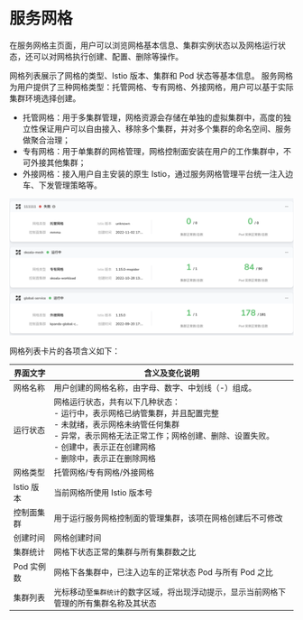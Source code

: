 # 服务网格

在服务网格主页面，用户可以浏览网格基本信息、集群实例状态以及网格运行状态，还可以对网格执行创建、配置、删除等操作。

网格列表展示了网格的类型、Istio 版本、集群和 Pod 状态等基本信息。
服务网格为用户提供了三种网格类型：托管网格、专有网格、外接网格，用户可以基于实际集群环境选择创建。

- 托管网格：用于多集群管理，网格资源会存储在单独的虚拟集群中，高度的独立性保证用户可以自由接入、移除多个集群，并对多个集群的命名空间、服务做聚合治理；
- 专有网格：用于单集群的网格管理，网格控制面安装在用户的工作集群中，不可外接其他集群；
- 外接网格：接入用户自主安装的原生 Istio，通过服务网格管理平台统一注入边车、下发管理策略等。

![网格列表](../../images/servicemesh01.png)

网格列表卡片的各项含义如下：

| 界面文字     | 含义及变化说明                                               |
| ------------ | ------------------------------------------------------------ |
| 网格名称    | 用户创建的网格名称，由字母、数字、中划线（-）组成。          |
| 运行状态     | 网格运行状态，共有以下几种状态：<br />- 运行中，表示网格已纳管集群，并且配置完整<br />- 未就绪，表示网格未纳管任何集群 <br />- 异常，表示网格无法正常工作；网格创建、删除、设置失败。 <br />- 创建中，表示正在创建网格 <br />- 删除中，表示正在删除网格 |
| 网格类型     | 托管网格/专有网格/外接网格                                             |
| Istio 版本   | 当前网格所使用 Istio 版本号                                           |
| 控制面集群   | 用于运行服务网格控制面的管理集群，该项在网格创建后不可修改   |
| 创建时间     | 网格创建时间                                                 |
| 集群统计     | 网格下状态正常的集群与所有集群数之比                         |
| Pod 实例数 | 网格下各集群中，已注入边车的正常状态 Pod 与所有 Pod 之比     |
| 集群列表     | 光标移动至`集群统计`的数字区域，将出现浮动提示，显示当前网格下管理的所有集群名称及其状态 |

